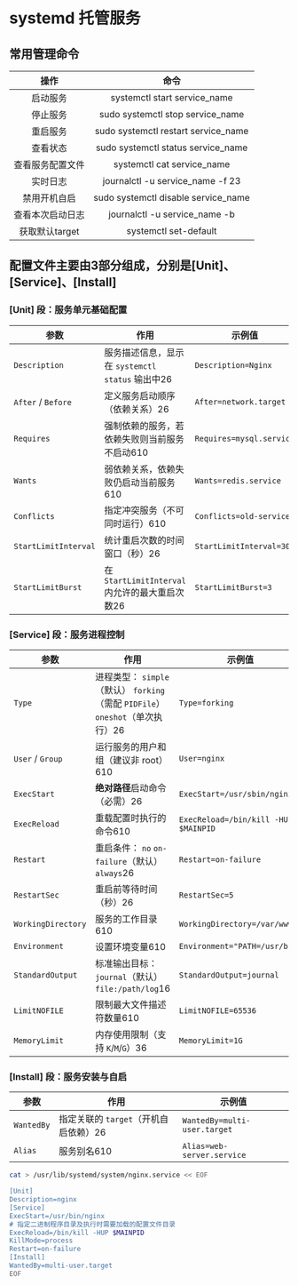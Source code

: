 #  systemd 托管服务

## 常用管理命令

|操作|命令|
|:---:|:---:|
|启动服务|systemctl start service_name|
|停止服务|	sudo systemctl stop service_name|
|重启服务|	sudo systemctl restart service_name|
|查看状态|	sudo systemctl status service_name|
|查看服务配置文件|systemctl cat service_name
|实时日志|	journalctl -u service_name -f 23|
|禁用开机自启|	sudo systemctl disable service_name|
|查看本次启动日志|journalctl -u service_name -b|
|获取默认target|systemctl set-default <target>|

## 配置文件主要由3部分组成，分别是[Unit]、[Service]、[Install]



### [Unit] 段：服务单元基础配置

| ‌**参数**‌             | ‌**作用**‌                                         | ‌**示例值**‌               |
| -------------------- | ------------------------------------------------ | ------------------------ |
| `Description`        | 服务描述信息，显示在 `systemctl status` 输出中26 | `Description=Nginx`      |
| `After` / `Before`   | 定义服务启动顺序（依赖关系）26                   | `After=network.target`   |
| `Requires`           | 强制依赖的服务，若依赖失败则当前服务不启动610    | `Requires=mysql.service` |
| `Wants`              | 弱依赖关系，依赖失败仍启动当前服务610            | `Wants=redis.service`    |
| `Conflicts`          | 指定冲突服务（不可同时运行）610                  | `Conflicts=old-service`  |
| `StartLimitInterval` | 统计重启次数的时间窗口（秒）26                   | `StartLimitInterval=30`  |
| `StartLimitBurst`    | 在 `StartLimitInterval` 内允许的最大重启次数26   | `StartLimitBurst=3`      |

### [Service] 段：服务进程控制

| ‌**参数**‌           | ‌**作用**‌                                                     | ‌**示例值**‌                           |
| ------------------ | ------------------------------------------------------------ | ------------------------------------ |
| `Type`             | 进程类型： `simple`（默认） `forking`（需配 `PIDFile`） `oneshot`（单次执行）26 | `Type=forking`                       |
| `User` / `Group`   | 运行服务的用户和组（建议非 root）610                         | `User=nginx`                         |
| `ExecStart`        | ‌**绝对路径**‌启动命令（必需）26                               | `ExecStart=/usr/sbin/nginx`          |
| `ExecReload`       | 重载配置时执行的命令610                                      | `ExecReload=/bin/kill -HUP $MAINPID` |
| `Restart`          | 重启条件： `no` `on-failure`（默认） `always`26              | `Restart=on-failure`                 |
| `RestartSec`       | 重启前等待时间（秒）26                                       | `RestartSec=5`                       |
| `WorkingDirectory` | 服务的工作目录610                                            | `WorkingDirectory=/var/www`          |
| `Environment`      | 设置环境变量610                                              | `Environment="PATH=/usr/bin"`        |
| `StandardOutput`   | 标准输出目标： `journal`（默认） `file:/path/log`16          | `StandardOutput=journal`             |
| `LimitNOFILE`      | 限制最大文件描述符数量610                                    | `LimitNOFILE=65536`                  |
| `MemoryLimit`      | 内存使用限制（支持 `K`/`M`/`G`）36                           | `MemoryLimit=1G`                     |

### [Install] 段：服务安装与自启

| ‌**参数**‌   | ‌**作用**‌                              | ‌**示例值**‌                   |
| ---------- | ------------------------------------- | ---------------------------- |
| `WantedBy` | 指定关联的 `target`（开机自启依赖）26 | `WantedBy=multi-user.target` |
| `Alias`    | 服务别名610                           | `Alias=web-server.service`   |


```bash
cat > /usr/lib/systemd/system/nginx.service << EOF

[Unit]
Description=nginx
[Service]
ExecStart=/usr/bin/nginx
# 指定二进制程序目录及执行时需要加载的配置文件目录
ExecReload=/bin/kill -HUP $MAINPID
KillMode=process
Restart=on-failure
[Install]
WantedBy=multi-user.target
EOF
```
